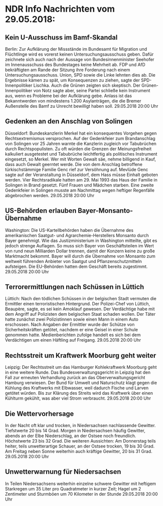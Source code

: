# NDR Info Nachrichten vom 29.05.2018:


## Kein U-Ausschuss im Bamf-Skandal
Berlin: Zur Aufklärung der Missstände im Bundesamt für Migration und Flüchtlinge wird es vorerst keinen Untersuchungsausschuss geben. Dafür zeichnete sich auch nach der Aussage von Bundesinnenminister Seehofer im Innenausschuss des Bundestages keine Mehrheit ab. FDP und AfD bekräftigten am Rande der Sitzung ihre Forderung nach einem Untersuchungsausschuss. Union, SPD sowie die Linke lehnten dies ab. Die Ergebnisse kämen zu spät, um Konsequenzen zu ziehen, sagte der SPD-Innenpolitiker Lischka. Auch die Grünen zeigten sich skeptisch. Der Grünen-Innenpolitiker von Notz sagte aber, seine Partei schließe kein Instrument aus, wenn es Probleme bei der Aufklärung gebe. Anlass ist das Bekanntwerden von mindestens 1.200 Asylanträgen, die die Bremer Außenstelle des Bamf zu Unrecht bewilligt haben soll. 29.05.2018 20:00 Uhr 

## Gedenken an den Anschlag von Solingen
Düsseldorf:	Bundeskanzlerin Merkel hat ein konsequentes Vorgehen gegen Rechtsextremismus versprochen. Auf der Gedenkfeier zum Brandanschlag von Solingen vor 25 Jahren warnte die Kanzlerin zugleich vor Tabubrüchen durch Rechtspopulisten. Zu oft würden die Grenzen der Meinungsfreiheit kalkuliert ausgetestet und Tabubrüche leichtfertig als politisches Instrument eingesetzt, so Merkel. Wer mit Worten Gewalt säe, nehme billigend in Kauf, dass auch Gewalt geerntet werde. Die von dem Anschlag betroffene türkischstämmige Familie Genc rief zur Versöhnung auf. Mevlüde Genc sagte auf der Veranstaltung in Düsseldorf, dem Hass müsse Einhalt geboten werden. Vier Rechtsradikale hatten am 29. Mai 1993 das Haus der Familie in  Solingen in Brand gesetzt. Fünf Frauen und Mädchen starben. Eine zweite Gedenkfeier in Solingen musste am Nachmittag wegen heftiger Regenfälle abgebrochen werden. 29.05.2018 20:00 Uhr 

## US-Behörden erlauben Bayer-Monsanto-Übernahme
Washington: Die US-Kartellbehörden haben die Übernahme des amerikanischen Saatgut- und Agrarchemie-Herstellers Monsanto durch Bayer genehmigt. Wie das Justizministerium in Washington mitteilte, gibt es jedoch strenge Auflagen. So muss sich Bayer von Geschäftsteilen im Wert von rund neun Milliarden Dollar trennen, damit der Konzern keine zu große Marktmacht bekommt. Bayer will durch die Übernahme von Monsanto zum weltweit führenden Anbieter von Saatgut und Pflanzenschutzmitteln aufsteigen. Die EU-Behörden hatten dem Geschäft bereits zugestimmt. 29.05.2018 20:00 Uhr 

## Terrorermittlungen nach Schüssen in Lüttich
Lüttich:  Nach den tödlichen Schüssen in der belgischen Stadt vermuten die Ermittler einen terroristischen Hintergrund. Der Polizei-Chef von Lüttich, Beaupère, sagte, es sei kein Amoklauf gewesen. Der Verdächtige habe mit dem Angriff auf Polizisten dem belgischen Staat schaden wollen. Der Täter hatte zunächst zwei Polizistinnen sowie einen Mann in einem Auto erschossen. Nach Angaben der Ermittler wurde der Schütze von Sicherheitskräften getötet, nachdem er eine Geisel in einer Schule genommen hatte. Medienberichten zufolge handelt es sich bei dem Verdächtigen um einen Häftling auf Freigang. 29.05.2018 20:00 Uhr 

## Rechtsstreit um Kraftwerk Moorburg geht weiter
Leipzig: Der Rechtsstreit um das Hamburger Kohlekraftwerk Moorburg geht in eine weitere Runde. Das Bundesverwaltungsgericht in Leipzig hat den Fall zur erneuten Verhandlung zurück an das Oberverwaltungsgericht Hamburg verwiesen. Der Bund für Umwelt und Naturschutz klagt gegen die Kühlung des Kraftwerks mit Elbwasser, weil dadurch Fische und Larven getötet würden. Bis zur Klärung des Streits wird das Kraftwerk über einen Kühlturm gekühlt, was aber viel Strom verbraucht. 29.05.2018 20:00 Uhr 

## Die Wettervorhersage
In der Nacht oft klar und trocken, in Niedersachsen nachlassende Gewitter. Tiefstwerte 20 bis 14 Grad. Morgen in Niedersachsen häufig Gewitter, abends an der Elbe Niederschlag, an der Ostsee noch freundlich. Höchstwerte 23 bis 32 Grad. Die weiteren Aussichten: Am Donnerstag teils heiter, teils unwetterartige Schauer, an der Ostsee trocken, 19 bis 30 Grad. Am Freitag neben Sonne weiterhin auch kräftige Gewitter, 20 bis 31 Grad. 29.05.2018 20:00 Uhr 

## Unwetterwarnung für Niedersachsen
In Teilen Niedersachsens weiterhin einzelne schwere Gewitter mit heftigem Starkregen um 35 Liter pro Quadratmeter in kurzer Zeit; Hagel um 2 Zentimeter und Sturmböen um 70 Kilometer in der Stunde 29.05.2018 20:00 Uhr 
